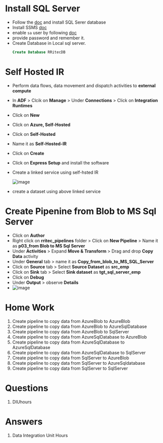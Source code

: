 # Install SQL Server
  - Follow the [doc](https://github.com/rritec/POWERBI/blob/master/01.%20Notebooks/PBI_01_01_Introduction_Installation.md#msft-sql-server-installation) and install SQL Serer database
  - Install SSMS [doc](https://github.com/rritec/powerbi/blob/master/Notebooks/PBI_01_01_Introduction_Installation.md#instal-sql-server-management-studio-ssms)
  - enable `sa` user by following [doc](https://www.top-password.com/knowledge/unlock-sql-server-sa-account.html)
  - provide password and remember it.
  - Create Database in Local sql server.
    ```Sql
    Create Database RRitecDB
    ```
    


# Self Hosted IR
  - Perform data flows, data movement and dispatch activities to **external compute**
  - In **ADF** > Clcik on **Manage** > Under **Connections** > Click on **Integration Runtimes**
  - Click on **New**
  - Click on **Azure, Self-Hosted**
  - Click on **Self-Hosted**
  - Name it as **Self-Hosted-IR**
  - Click on **Create**
  - Click on **Express Setup** and install the software
  - Create a linked service using self-hsted IR

    ![image](https://github.com/rritec/Cloud-Data-Engineering/assets/20516321/6f237696-b51d-4463-be3e-457903482663)

  - create a dataset using above linked service

# Create Pipenine from Blob to MS Sql Server
  - Click on **Author**
  - Right click on **rritec_pipelines** folder > Click on **New Pipeline** > Name it as **p03_from Blob to MS Sql Server**
  - Under **Activities** > Expand **Move & Transform** > Drag and drop **Copy Data** activity
  - Under **General** tab > name it as **Copy_from_blob_to_MS_SQL_Server**
  - Click on **Source** tab > Select **Source Dataset** as **src_emp**
  - Click on **Sink** tab > Select **Sink dataset** as **tgt_sql_server_emp**
  - Click on **Debug**
  - Under **Output** > observe **Details**
  - ![image](https://user-images.githubusercontent.com/20516321/209775129-191c309d-ccce-4c27-9c82-6aad1e5228fa.png)
# Home Work
1. Create pipeline to copy data from AzureBlob to AzureBlob
2. Create pipeline to copy data from AzureBlob to AzureSqlDatabase
3. Create pipeline to copy data from AzureBlob to SqlServer
4. Create pipeline to copy data from AzureSqlDatabase to AzureBlob
5. Create pipeline to copy data from AzureSqlDatabase to AzureSqlDatabase
6. Create pipeline to copy data from AzureSqlDatabase to SqlServer
7. Create pipeline to copy data from SqlServer to AzureBlob
8. Create pipeline to copy data from SqlServer to AzureSqldatabase
9. Create pipeline to copy data from SqlServer to SqlServer

# Questions
1. DIUhours 
# Answers
1. Data Integration Unit Hours
